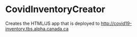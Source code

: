 # CovidInventoryCreator
Creates the HTML/JS app that is deployed to http://covid19-inventory.tbs.alpha.canada.ca
